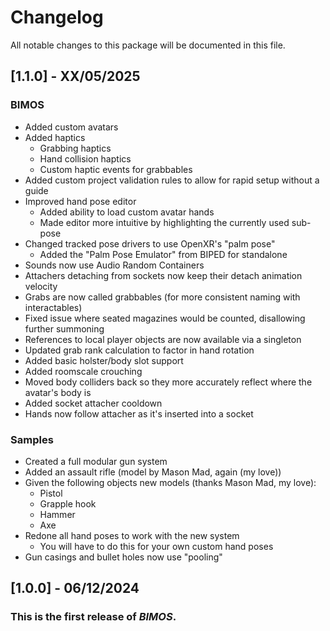 # Changelog
All notable changes to this package will be documented in this file.

## [1.1.0] - XX/05/2025

### BIMOS
- Added custom avatars
- Added haptics
  - Grabbing haptics
  - Hand collision haptics
  - Custom haptic events for grabbables
- Added custom project validation rules to allow for rapid setup without a guide
- Improved hand pose editor
  - Added ability to load custom avatar hands
  - Made editor more intuitive by highlighting the currently used sub-pose
- Changed tracked pose drivers to use OpenXR's "palm pose"
  - Added the "Palm Pose Emulator" from BIPED for standalone
- Sounds now use Audio Random Containers
- Attachers detaching from sockets now keep their detach animation velocity
- Grabs are now called grabbables (for more consistent naming with interactables)
- Fixed issue where seated magazines would be counted, disallowing further summoning
- References to local player objects are now available via a singleton
- Updated grab rank calculation to factor in hand rotation
- Added basic holster/body slot support
- Added roomscale crouching
- Moved body colliders back so they more accurately reflect where the avatar's body is
- Added socket attacher cooldown
- Hands now follow attacher as it's inserted into a socket

### Samples
- Created a full modular gun system
- Added an assault rifle (model by Mason Mad, again (my love))
- Given the following objects new models (thanks Mason Mad, my love):
  - Pistol
  - Grapple hook
  - Hammer
  - Axe
- Redone all hand poses to work with the new system
  - You will have to do this for your own custom hand poses
- Gun casings and bullet holes now use "pooling"

## [1.0.0] - 06/12/2024

### This is the first release of *BIMOS*.